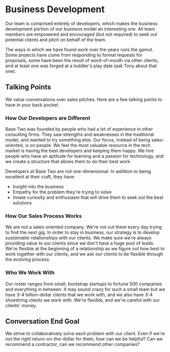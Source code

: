# Business Development

Our team is comprised entirely of developers, which makes the business development portion of our business model an interesting one. All team members are empowered and encouraged (but not required) to seek out potential clients and pitch on behalf of the team.

The ways in which we have found work over the years runs the gamut. Some projects have come from responding to formal requests for proposals, some have been the result of word-of-mouth via other clients, and at least one was forged at a toddler's play date (ask Tony about that one).

## Talking Points

We value conversations over sales pitches. Here are a few talking points to have in your back pocket.

### How Our Developers are Different

Base Two was founded by people who had a lot of experience in other consulting firms. They saw strengths and weaknesses in the traditional model, and wanted to try something else. Our focus, instead of being sales-oriented, is on people. We feel the most valuable resource in the tech market is having the best developers and keeping them happy. We hire people who have an aptitude for learning and a passion for technology, and we create a structure that allows them to do their best work.

Developers at Base Two are not one-dimensional. In addition to being excellent at their craft, they have:

- Insight into the business
- Empathy for the problem they're trying to solve
- Innate curiosity and enthusiasm that will drive them to seek out the best solutions

### How Our Sales Process Works

We are not a sales-oriented company. We're not out there every day trying to find the next gig. In order to stay in business, our strategy is to develop _sustainable_ relationships with our clients. We make sure we're always providing value to our clients since we don't have a huge pool of leads. We're flexible at the beginning of a relationship as we figure out how best to work together with our clients, and we ask our clients to be flexible through the evolving process.

### Who We Work With

Our roster ranges from small, bootstrap startups to fortune 500 companies and everything in between. It may sound crazy for such a small team but we have 3-4 billion-dollar clients that we work with, and we also have 3-4 shoestring clients we work with. We're flexible, and we're careful with our clients' money.

## Conversation End Goal

We strive to collaboratively solve each problem with our client. Even if we're not the right return-on-the-dollar for them, how can we be helpful? Can we recommend a contractor, can we recommend other companies?
